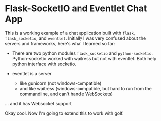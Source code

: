 # Flask-SocketIO and Eventlet Chat App

This is a working example of a chat application built with `flask`, `flask_socketio`, and `eventlet`. Initially I was very confused about the servers and frameworks, here's what I learned so far: 

- There are two python modules `flask_socketio` and  `python-socketio`. Python-socketio worked with waitress but not with eventlet. Both help python interface with socketio.

- eventlet is a server
    - like gunicorn (not windows-compatible) 
    - and like waitress (windows-compatible, but hard to run from the commandline, and can't handle WebSockets)

... and it has Websocket support

Okay cool. Now I'm going to extend this to work with golf.
